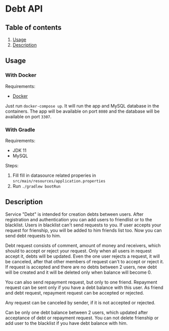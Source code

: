 # Debt API

## Table of contents
  1. [Usage](#usage)
  1. [Description](#description)

## Usage

### With Docker

Requirements:
  - [Docker](https://www.docker.com/)

Just run `docker-compose up`. It will run the app and MySQL database in the containers. The app will be available on port `8080` and the database will be available on port `3307`.

### With Gradle

Requirements:
  - JDK 11
  - MySQL

Steps:
  1. Fill fill in datasource related properies in `src/main/resources/application.properties`
  1. Run `./gradlew bootRun`

## Description

Service "Debt" is intended for creation debts between users. After registration and authentication you can add users to friendlist or to the blacklist. Users in blacklist can't send requests to you. If user accepts your request for frienship, you will be added to him friends list too. Now you can send debt requests to him. 

Debt request consists of comment, amount of money and receivers, which should to accept or reject your request. Only when all users in request accept it, debts will be updated. Even the one user rejects a request, it will be canceled, after that other members of request can't to accept or reject it. If request is accepted and there are no debts between 2 users, new debt will be created and it will be deleted only when balance will become 0.

You can also send repayment request, but only to one friend. Repayment request can be sent only if you have a debt balance with this user. As friend and debt request, repayment request can be accepted or rejected.

Any request can be canceled by sender, if it is not accepted or rejected.

Can be only one debt balance between 2 users, which updated after acceptance of debt or repayment request. You can not delete frienship or add user to the blacklist if you have debt balance with him.

